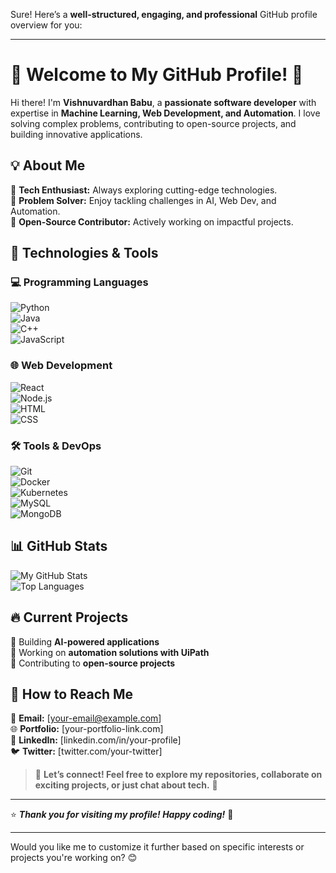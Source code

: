 Sure! Here’s a **well-structured, engaging, and professional** GitHub profile overview for you:  

---

# 🚀 Welcome to My GitHub Profile! 👋  

Hi there! I'm **Vishnuvardhan Babu**, a **passionate software developer** with expertise in **Machine Learning, Web Development, and Automation**. I love solving complex problems, contributing to open-source projects, and building innovative applications.  

## 💡 About Me  

🔹 **Tech Enthusiast:** Always exploring cutting-edge technologies.  
🔹 **Problem Solver:** Enjoy tackling challenges in AI, Web Dev, and Automation.  
🔹 **Open-Source Contributor:** Actively working on impactful projects.  

## 🔧 Technologies & Tools  

### 💻 Programming Languages  
![Python](https://img.shields.io/badge/Python-3776AB?style=for-the-badge&logo=python&logoColor=white)  
![Java](https://img.shields.io/badge/Java-007396?style=for-the-badge&logo=java&logoColor=white)  
![C++](https://img.shields.io/badge/C++-00599C?style=for-the-badge&logo=c%2B%2B&logoColor=white)  
![JavaScript](https://img.shields.io/badge/JavaScript-F7DF1E?style=for-the-badge&logo=javascript&logoColor=black)  

### 🌐 Web Development  
![React](https://img.shields.io/badge/React-20232A?style=for-the-badge&logo=react&logoColor=61DAFB)  
![Node.js](https://img.shields.io/badge/Node.js-339933?style=for-the-badge&logo=nodedotjs&logoColor=white)  
![HTML](https://img.shields.io/badge/HTML5-E34F26?style=for-the-badge&logo=html5&logoColor=white)  
![CSS](https://img.shields.io/badge/CSS3-1572B6?style=for-the-badge&logo=css3&logoColor=white)  

### 🛠 Tools & DevOps  
![Git](https://img.shields.io/badge/Git-F05032?style=for-the-badge&logo=git&logoColor=white)  
![Docker](https://img.shields.io/badge/Docker-2496ED?style=for-the-badge&logo=docker&logoColor=white)  
![Kubernetes](https://img.shields.io/badge/Kubernetes-326CE5?style=for-the-badge&logo=kubernetes&logoColor=white)  
![MySQL](https://img.shields.io/badge/MySQL-4479A1?style=for-the-badge&logo=mysql&logoColor=white)  
![MongoDB](https://img.shields.io/badge/MongoDB-4EA94B?style=for-the-badge&logo=mongodb&logoColor=white)  

## 📊 GitHub Stats  

![My GitHub Stats](https://github-readme-stats.vercel.app/api?username=vishnuv04&show_icons=true&count_private=true&theme=radical)  
![Top Languages](https://github-readme-stats.vercel.app/api/top-langs/?username=vishnuv04&layout=compact&theme=radical)  

## 🔥 Current Projects  

🔹 Building **AI-powered applications**  
🔹 Working on **automation solutions with UiPath**  
🔹 Contributing to **open-source projects**  

## 📌 How to Reach Me  

📧 **Email:** [your-email@example.com]  
🌐 **Portfolio:** [your-portfolio-link.com]  
📱 **LinkedIn:** [linkedin.com/in/your-profile]  
🐦 **Twitter:** [twitter.com/your-twitter]  

> 💬 **Let’s connect! Feel free to explore my repositories, collaborate on exciting projects, or just chat about tech.** 🚀  

---

⭐ **_Thank you for visiting my profile! Happy coding!_** 🎯  

---

Would you like me to customize it further based on specific interests or projects you're working on? 😊

